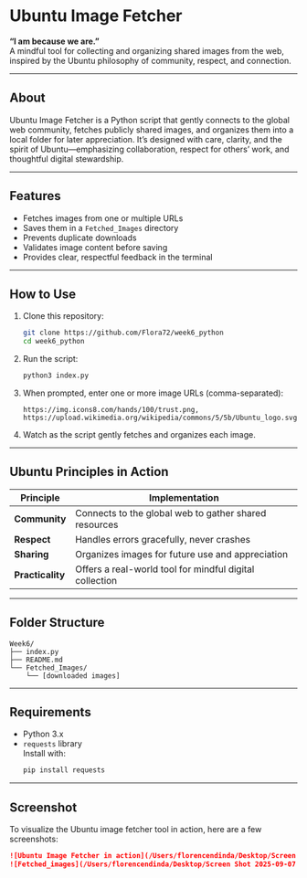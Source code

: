 #  Ubuntu Image Fetcher

**“I am because we are.”**  
A mindful tool for collecting and organizing shared images from the web, inspired by the Ubuntu philosophy of community, respect, and connection.

---

##  About

Ubuntu Image Fetcher is a Python script that gently connects to the global web community, fetches publicly shared images, and organizes them into a local folder for later appreciation. It’s designed with care, clarity, and the spirit of Ubuntu—emphasizing collaboration, respect for others’ work, and thoughtful digital stewardship.

---

## Features

-  Fetches images from one or multiple URLs
- Saves them in a `Fetched_Images` directory
- Prevents duplicate downloads
- Validates image content before saving
- Provides clear, respectful feedback in the terminal

---

## How to Use

1. Clone this repository:
   ```bash
   git clone https://github.com/Flora72/week6_python
   cd week6_python
   ```

2. Run the script:
   ```bash
   python3 index.py
   ```

3. When prompted, enter one or more image URLs (comma-separated):
   ```
   https://img.icons8.com/hands/100/trust.png, https://upload.wikimedia.org/wikipedia/commons/5/5b/Ubuntu_logo.svg
   ```

4. Watch as the script gently fetches and organizes each image.

---

##  Ubuntu Principles in Action

| Principle     | Implementation                                                |
|---------------|---------------------------------------------------------------|
| **Community** | Connects to the global web to gather shared resources         |
| **Respect**   | Handles errors gracefully, never crashes                      |
| **Sharing**   | Organizes images for future use and appreciation              |
| **Practicality** | Offers a real-world tool for mindful digital collection   |

---

## Folder Structure

```
Week6/
├── index.py
├── README.md
└── Fetched_Images/
    └── [downloaded images]
```

---

## Requirements

- Python 3.x
- `requests` library  
  Install with:
  ```bash
  pip install requests
  ```

---

## Screenshot

To visualize the Ubuntu image fetcher tool in action, here are a few screenshots:

```markdown
![Ubuntu Image Fetcher in action](/Users/florencendinda/Desktop/Screen Shot 2025-09-07 at 15.26.39.png)
![Fetched_images](/Users/florencendinda/Desktop/Screen Shot 2025-09-07 at 15.27.44.png)

```

